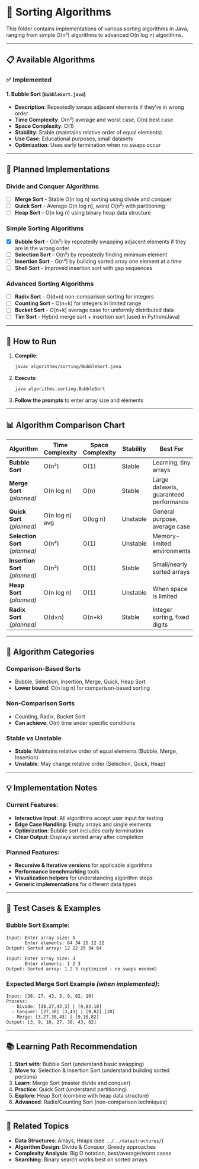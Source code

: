 # 🔄 Sorting Algorithms

This folder contains implementations of various sorting algorithms in Java, ranging from simple O(n²) algorithms to advanced O(n log n) algorithms.

---

## 📋 Available Algorithms

### ✅ Implemented

#### 1. **Bubble Sort** (`BubbleSort.java`)
- **Description**: Repeatedly swaps adjacent elements if they're in wrong order
- **Time Complexity**: O(n²) average and worst case, O(n) best case
- **Space Complexity**: O(1)
- **Stability**: Stable (maintains relative order of equal elements)
- **Use Case**: Educational purposes, small datasets
- **Optimization**: Uses early termination when no swaps occur

---

## 🔄 Planned Implementations

### **Divide and Conquer Algorithms**
- [ ] **Merge Sort** - Stable O(n log n) sorting using divide and conquer
- [ ] **Quick Sort** - Average O(n log n), worst O(n²) with partitioning
- [ ] **Heap Sort** - O(n log n) using binary heap data structure

### **Simple Sorting Algorithms**
- [X] **Bubble Sort** - O(n²) by repeatedly swapping adjacent elements if they are in the wrong order
- [ ] **Selection Sort** - O(n²) by repeatedly finding minimum element
- [ ] **Insertion Sort** - O(n²) by building sorted array one element at a time
- [ ] **Shell Sort** - Improved insertion sort with gap sequences

### **Advanced Sorting Algorithms**
- [ ] **Radix Sort** - O(d×n) non-comparison sorting for integers
- [ ] **Counting Sort** - O(n+k) for integers in limited range
- [ ] **Bucket Sort** - O(n+k) average case for uniformly distributed data
- [ ] **Tim Sort** - Hybrid merge sort + insertion sort (used in Python/Java)

---

## 🚀 How to Run

1. **Compile**: 
   ```bash
   javac algorithms/sorting/BubbleSort.java
   ```

2. **Execute**:
   ```bash
   java algorithms.sorting.BubbleSort
   ```

3. **Follow the prompts** to enter array size and elements

---

## 📊 Algorithm Comparison Chart

| Algorithm | Time Complexity | Space Complexity | Stability | Best For |
|-----------|----------------|------------------|-----------|----------|
| **Bubble Sort** | O(n²) | O(1) | Stable | Learning, tiny arrays |
| **Merge Sort** *(planned)* | O(n log n) | O(n) | Stable | Large datasets, guaranteed performance |
| **Quick Sort** *(planned)* | O(n log n) avg | O(log n) | Unstable | General purpose, average case |
| **Selection Sort** *(planned)* | O(n²) | O(1) | Unstable | Memory-limited environments |
| **Insertion Sort** *(planned)* | O(n²) | O(1) | Stable | Small/nearly sorted arrays |
| **Heap Sort** *(planned)* | O(n log n) | O(1) | Unstable | When space is limited |
| **Radix Sort** *(planned)* | O(d×n) | O(n+k) | Stable | Integer sorting, fixed digits |

---

## 🎯 Algorithm Categories

### **Comparison-Based Sorts**
- Bubble, Selection, Insertion, Merge, Quick, Heap Sort
- **Lower bound**: O(n log n) for comparison-based sorting

### **Non-Comparison Sorts**  
- Counting, Radix, Bucket Sort
- **Can achieve**: O(n) time under specific conditions

### **Stable vs Unstable**
- **Stable**: Maintains relative order of equal elements (Bubble, Merge, Insertion)
- **Unstable**: May change relative order (Selection, Quick, Heap)

---

## 💡 Implementation Notes

### Current Features:
- **Interactive Input**: All algorithms accept user input for testing
- **Edge Case Handling**: Empty arrays and single elements
- **Optimization**: Bubble sort includes early termination
- **Clear Output**: Displays sorted array after completion

### Planned Features:
- **Recursive & Iterative versions** for applicable algorithms
- **Performance benchmarking** tools
- **Visualization helpers** for understanding algorithm steps
- **Generic implementations** for different data types

---

## 🎯 Test Cases & Examples

### Bubble Sort Example:
```
Input: Enter array size: 5
       Enter elements: 64 34 25 12 22
Output: Sorted array: 12 22 25 34 64

Input: Enter array size: 3  
       Enter elements: 1 2 3
Output: Sorted array: 1 2 3 (optimized - no swaps needed)
```

### Expected Merge Sort Example *(when implemented)*:
```
Input: [38, 27, 43, 3, 9, 82, 10]
Process: 
  - Divide: [38,27,43,3] | [9,82,10]
  - Conquer: [27,38] [3,43] | [9,82] [10]
  - Merge: [3,27,38,43] | [9,10,82]
Output: [3, 9, 10, 27, 38, 43, 82]
```

---

## 📚 Learning Path Recommendation

1. **Start with**: Bubble Sort (understand basic swapping)
2. **Move to**: Selection & Insertion Sort (understand building sorted portions)
3. **Learn**: Merge Sort (master divide and conquer)
4. **Practice**: Quick Sort (understand partitioning)
5. **Explore**: Heap Sort (combine with heap data structure)
6. **Advanced**: Radix/Counting Sort (non-comparison techniques)

---

## 🔗 Related Topics

- **Data Structures**: Arrays, Heaps (see `../../datastructures/`)
- **Algorithm Design**: Divide & Conquer, Greedy approaches
- **Complexity Analysis**: Big O notation, best/average/worst cases
- **Searching**: Binary search works best on sorted arrays
